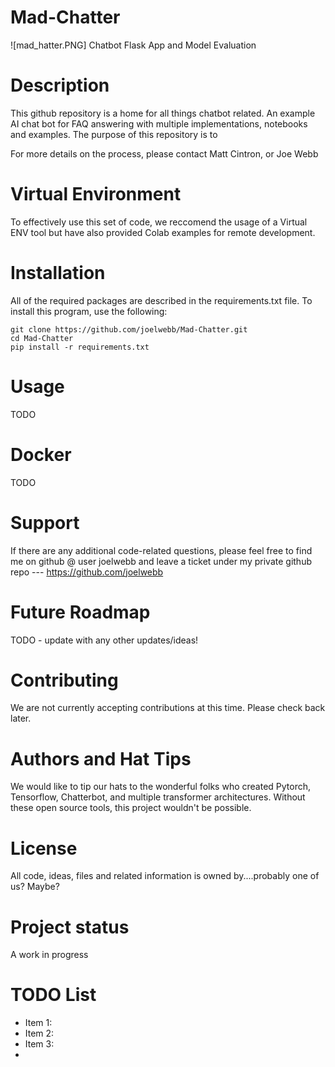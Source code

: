 # Mad-Chatter
![mad_hatter.PNG]
Chatbot Flask App and Model Evaluation 

# Description
This github repository is a home for all things chatbot related.
An example AI chat bot for FAQ answering with multiple implementations, notebooks and examples.
The purpose of this repository is to 

For more details on the process, please contact Matt Cintron, or Joe Webb

# Virtual Environment
To effectively use this set of code, we reccomend the usage of a Virtual ENV tool but have also provided Colab examples for remote development.

# Installation
All of the required packages are described in the requirements.txt file. To install this program, use the following:

	git clone https://github.com/joelwebb/Mad-Chatter.git
	cd Mad-Chatter
	pip install -r requirements.txt
	
# Usage
 TODO

# Docker
TODO

# Support
If there are any additional code-related questions, please feel free to find me on github @ user joelwebb and leave a ticket under my private github repo --- https://github.com/joelwebb

# Future Roadmap
TODO - update with any other updates/ideas!

# Contributing
We are not currently accepting contributions at this time. Please check back later.

# Authors and Hat Tips
We would like to tip our hats to the wonderful folks who created Pytorch, Tensorflow, Chatterbot, and multiple transformer architectures. Without these open source tools, this project wouldn't be possible. 

# License
All code, ideas, files and related information is owned by....probably one of us? Maybe?

# Project status
A work in progress

# TODO List
- Item 1: 
- Item 2:
- Item 3:
- 

